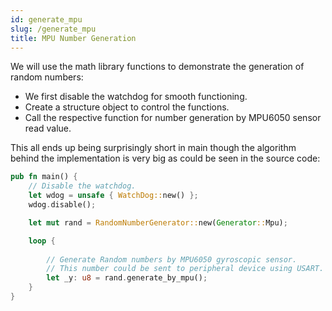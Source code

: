```yaml
---
id: generate_mpu
slug: /generate_mpu
title: MPU Number Generation
---
```


We will use the math library functions to demonstrate 
the generation of random numbers:

- We first disable the watchdog for smooth functioning.
- Create a structure object to control the functions.
- Call the respective function for number generation by MPU6050 sensor read value.

This all ends up being surprisingly short in main though the algorithm behind the implementation is
very big as could be seen in the source code:

```rust
pub fn main() {
    // Disable the watchdog.
    let wdog = unsafe { WatchDog::new() };
    wdog.disable();

    let mut rand = RandomNumberGenerator::new(Generator::Mpu);

    loop {
        
        // Generate Random numbers by MPU6050 gyroscopic sensor.
        // This number could be sent to peripheral device using USART.
        let _y: u8 = rand.generate_by_mpu();
    }
}
```
